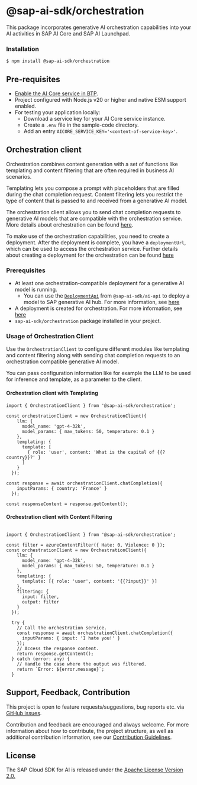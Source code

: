 # @sap-ai-sdk/orchestration

This package incorporates generative AI orchestration capabilities into your AI activities in SAP AI Core and SAP AI Launchpad.

### Installation

```
$ npm install @sap-ai-sdk/orchestration
```

## Pre-requisites

- [Enable the AI Core service in BTP](https://help.sap.com/docs/sap-ai-core/sap-ai-core-service-guide/initial-setup).
- Project configured with Node.js v20 or higher and native ESM support enabled.
- For testing your application locally:
  - Download a service key for your AI Core service instance.
  - Create a `.env` file in the sample-code directory.
  - Add an entry `AICORE_SERVICE_KEY='<content-of-service-key>'`.

## Orchestration client

Orchestration combines content generation with a set of functions like templating and content filtering that are often required in business AI scenarios.

Templating lets you compose a prompt with placeholders that are filled during the chat completion request.
Content filtering lets you restrict the type of content that is passed to and received from a generative AI model.

The orchestration client allows you to send chat completion requests to generative AI models that are compatible with the orchestration service.
More details about orchestration can be found [here](https://help.sap.com/docs/sap-ai-core/sap-ai-core-service-guide/orchestration-workflow).

To make use of the orchestration capabilities, you need to create a deployment.
After the deployment is complete, you have a `deploymentUrl`, which can be used to access the orchestration service.
Further details about creating a deployment for the orchestration can be found [here](https://help.sap.com/docs/sap-ai-core/sap-ai-core-service-guide/create-deployment-for-orchestration)

### Prerequisites

- At least one orchestration-compatible deployment for a generative AI model is running.
  - You can use the [`DeploymentApi`](../ai-api/README.md#deploymentapi) from `@sap-ai-sdk/ai-api` to deploy a model to SAP generative AI hub. For more information, see [here](https://help.sap.com/docs/sap-ai-core/sap-ai-core-service-guide/create-deployment-for-generative-ai-model-in-sap-ai-core)
- A deployment is created for orchestration. For more information, see [here](https://help.sap.com/docs/sap-ai-core/sap-ai-core-service-guide/create-deployment-for-orchestration)
- `sap-ai-sdk/orchestration` package installed in your project.

### Usage of Orchestration Client

Use the `OrchestrationClient` to configure different modules like templating and content filtering along with sending chat completion requests to an orchestration compatible generative AI model.

You can pass configuration information like for example the LLM to be used for inference and template, as a parameter to the client.

#### Orchestration client with Templating

```TS
import { OrchestrationClient } from '@sap-ai-sdk/orchestration';

const orchestrationClient = new OrchestrationClient({
    llm: {
      model_name: 'gpt-4-32k',
      model_params: { max_tokens: 50, temperature: 0.1 }
    },
    templating: {
      template: [
        { role: 'user', content: 'What is the capital of {{?country}}?' }
      ]
    }
  });

const response = await orchestrationClient.chatCompletion({
    inputParams: { country: 'France' }
  });

const responseContent = response.getContent();

```

#### Orchestration client with Content Filtering

```TS

import { OrchestrationClient } from '@sap-ai-sdk/orchestration';

const filter = azureContentFilter({ Hate: 0, Violence: 0 });
const orchestrationClient = new OrchestrationClient({
    llm: {
      model_name: 'gpt-4-32k',
      model_params: { max_tokens: 50, temperature: 0.1 }
    },
    templating: {
      template: [{ role: 'user', content: '{{?input}}' }]
    },
    filtering: {
      input: filter,
      output: filter
    }
  });

  try {
    // Call the orchestration service.
    const response = await orchestrationClient.chatCompletion({
      inputParams: { input: 'I hate you!' }
    });
    // Access the response content.
    return response.getContent();
  } catch (error: any) {
    // Handle the case where the output was filtered.
    return `Error: ${error.message}`;
  }

```

## Support, Feedback, Contribution

This project is open to feature requests/suggestions, bug reports etc. via [GitHub issues](https://github.com/SAP/ai-sdk-js/issues).

Contribution and feedback are encouraged and always welcome. For more information about how to contribute, the project structure, as well as additional contribution information, see our [Contribution Guidelines](https://github.com/SAP/ai-sdk-js/blob/main/CONTRIBUTING.md).

## License

The SAP Cloud SDK for AI is released under the [Apache License Version 2.0.](http://www.apache.org/licenses/)
